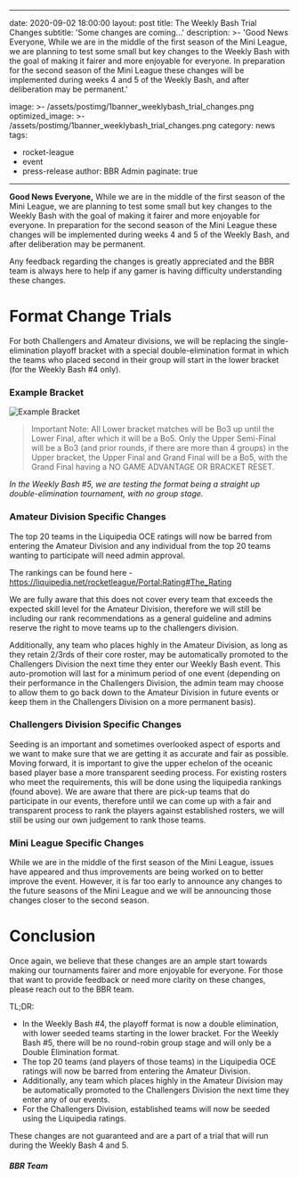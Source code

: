 
---
date: 2020-09-02 18:00:00
layout: post
title: The Weekly Bash Trial Changes
subtitle: 'Some changes are coming...'
description: >-
  'Good News Everyone, While we are in the middle of the first season of the Mini League, we are planning to test some small but key changes to the Weekly Bash with the goal of making it fairer and more enjoyable for everyone. In preparation for the second season of the Mini League these changes will be implemented during weeks 4 and 5 of the Weekly Bash, and after deliberation may be permanent.'

image: >-
    /assets/postimg/1banner_weeklybash_trial_changes.png
optimized_image: >-
    /assets/postimg/1banner_weeklybash_trial_changes.png
category: news
tags:
  - rocket-league
  - event
  - press-release
author: BBR Admin
paginate: true
---
**Good News Everyone,**
While we are in the middle of the first season of the Mini League, we are planning to test some small but key changes to the Weekly Bash with the goal of making it fairer and more enjoyable for everyone. In preparation for the second season of the Mini League these changes will be implemented during weeks 4 and 5 of the Weekly Bash, and after deliberation may be permanent.

Any feedback regarding the changes is greatly appreciated and the BBR team is always here to help if any gamer is having difficulty understanding these changes.

 

# Format Change Trials
For both Challengers and Amateur divisions, we will be replacing the single-elimination playoff bracket with a special double-elimination format in which the teams who placed second in their group will start in the lower bracket (for the Weekly Bash #4 only). 

### Example Bracket
![Example Bracket](/assets/postimg/2post_weekly_bash_example_bracket.png.png)
> Important Note: All Lower bracket matches will be Bo3 up until the Lower Final, after which it will be a Bo5. Only the Upper Semi-Final will be a Bo3 (and prior rounds, if there are more than 4 groups)  in the Upper bracket, the Upper Final and Grand Final will be a Bo5, with the Grand Final having a NO GAME ADVANTAGE OR BRACKET RESET.

*In the Weekly Bash #5, we are testing the format being a straight up double-elimination tournament, with no group stage.*


### Amateur Division Specific Changes
The top 20 teams in the Liquipedia OCE ratings will now be barred from entering the Amateur Division and any individual from the top 20 teams wanting to participate will need admin approval.

The rankings can be found here - https://liquipedia.net/rocketleague/Portal:Rating#The_Rating 

We are fully aware that this does not cover every team that exceeds the expected skill level for the Amateur Division, therefore we will still be including our rank recommendations as a general guideline and admins reserve the right to move teams up to the challengers division.

Additionally, any team who places highly in the Amateur Division, as long as they retain 2/3rds of their core roster, may be automatically promoted to the Challengers Division the next time they enter our Weekly Bash event. This auto-promotion will last for a minimum period of one event (depending on their performance in the Challengers Division, the admin team may choose to allow them to go back down to the Amateur Division in future events or keep them in the Challengers Division on a more permanent basis). 

 

### Challengers Division Specific Changes
Seeding is an important and sometimes overlooked aspect of esports and we want to make sure that we are getting it as accurate and fair as possible. Moving forward, it is important to give the upper echelon of the oceanic based player base a more transparent seeding process. For existing rosters who meet the requirements, this will be done using the liquipedia rankings (found above). We are aware that there are pick-up teams that do participate in our events, therefore until we can come up with a fair and transparent process to rank the players against established rosters, we will still be using our own judgement to rank those teams.


### Mini League Specific Changes
While we are in the middle of the first season of the Mini League, issues have appeared and thus improvements are being worked on to better improve the event. However, it is far too early to announce any changes to the future seasons of the Mini League and we will be announcing those changes closer to the second season.

 

# Conclusion
Once again, we believe that these changes are an ample start towards making our tournaments fairer and more enjoyable for everyone. For those that want to provide feedback or need more clarity on these changes, please reach out to the BBR team.

TL;DR:
- In the Weekly Bash #4, the playoff format is now a double elimination, with lower seeded teams starting in the lower bracket. For the Weekly Bash #5, there will be no round-robin group stage and will only be a Double Elimination format.
- The top 20 teams (and players of those teams) in the Liquipedia OCE ratings will now be barred from entering the Amateur Division.
- Additionally, any team which places highly in the Amateur Division may be automatically promoted to the Challengers Division the next time they enter any of our events.
- For the Challengers Division, established teams will now be seeded using the Liquipedia ratings.

These changes are not guaranteed and are a part of a trial that will run during the Weekly Bash 4 and 5.


##### BBR Team 
